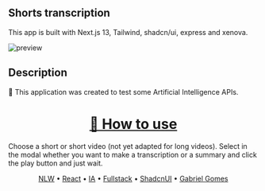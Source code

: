 ## Shorts transcription

This app is built with Next.js 13, Tailwind, shadcn/ui, express and xenova.

![preview](https://github.com/GgvGomes/nlw_AI_foundations/assets/80273727/6c07ff0b-a44f-4529-b5ef-d2e5b670537b)

## Description

🚀 This application was created to test some Artificial Intelligence APIs.

<h1 align="center">
    <a href="https://pt-br.reactjs.org/">🔗 How to use</a>
</h1>

Choose a short or short video (not yet adapted for long videos). 
Select in the modal whether you want to make a transcription or a summary and click the play button and just wait.

<p align="center">
 <a href="#objetivo">NLW</a> •
 <a href="#roadmap">React</a> • 
 <a href="#tecnologias">IA</a> • 
 <a href="#contribuicao">Fullstack</a> • 
 <a href="#licenc-a">ShadcnUI</a> • 
 <a href="#autor">Gabriel Gomes</a>
</p>
